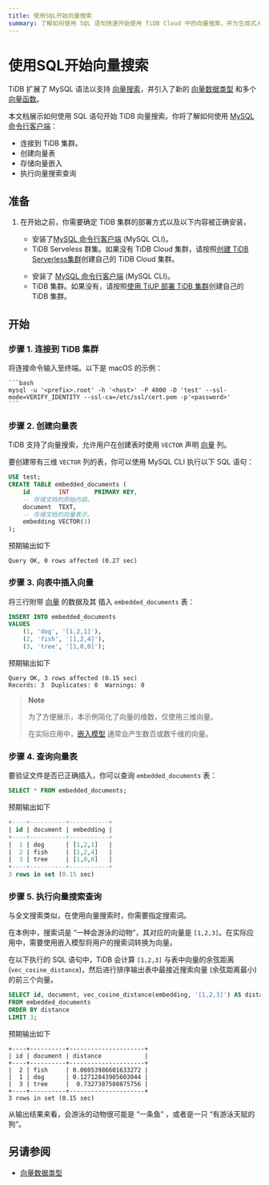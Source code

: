 ```yaml
---
title: 使用SQL开始向量搜索
summary: 了解如何使用 SQL 语句快速开始使用 TiDB Cloud 中的向量搜索，并为生成式人工智能应用提供动力。
---
```


# 使用SQL开始向量搜索

TiDB 扩展了 MySQL 语法以支持 [向量搜索](/vector-search-overview.md)，并引入了新的 [向量数据类型](/vector-search-data-types.md) 和多个 [向量函数](/vector-search-functions-and-operators.md)。

本文档展示如何使用 SQL 语句开始 TiDB 向量搜索。你将了解如何使用 [MySQL 命令行客户端](https://dev.mysql.com/doc/refman/8.4/en/mysql.html)：

- 连接到 TiDB 集群。
- 创建向量表
- 存储向量嵌入
- 执行向量搜索查询

## 准备
1. 在开始之前，你需要确定 TiDB 集群的部署方式以及以下内容被正确安装，

    <SimpleTab>

    <div label="TiDB Serverless 集群部署">

    - 安装了[MySQL 命令行客户端](https://dev.mysql.com/doc/refman/8.4/en/mysql.html) (MySQL CLI)。
    - TiDB Serveless 群集。如果没有 TiDB Cloud 集群，请按照[创建 TiDB Serverless集群](https://docs.pingcap.com/tidbcloud/create-tidb-cluster-serverless)创建自己的 TiDB Cloud 集群。

    </div>

    <div label="TiDB Self-hosted 集群部署">

    - 安装了 [MySQL 命令行客户端](https://dev.mysql.com/doc/refman/8.4/en/mysql.html) (MySQL CLI)。
    - TiDB 集群。如果没有，请按照[使用 TiUP 部署 TiDB 集群](/production-deployment-using-tiup.md)创建自己的 TiDB 集群。

    </div>

    </SimpleTab>

## 开始

### 步骤 1. 连接到 TiDB 集群

将连接命令输入至终端。以下是 macOS 的示例：

    ```bash
    mysql -u '<prefix>.root' -h '<host>' -P 4000 -D 'test' --ssl-mode=VERIFY_IDENTITY --ssl-ca=/etc/ssl/cert.pem -p'<password>'
    ```

### 步骤 2. 创建向量表

TiDB 支持了向量搜索，允许用户在创建表时使用 `VECTOR` 声明 [向量](/vector-search-overview.md#vector-embedding) 列。

要创建带有三维 `VECTOR` 列的表，你可以使用 MySQL CLI 执行以下 SQL 语句：

```sql
USE test;
CREATE TABLE embedded_documents (
    id        INT       PRIMARY KEY,
    -- 存储文档的原始内容。
    document  TEXT,
    -- 存储文档的向量表示。
    embedding VECTOR(3)
);
```

预期输出如下

```text
Query OK, 0 rows affected (0.27 sec)
```

### 步骤 3. 向表中插入向量

将三行附带 [向量](/vector-search-overview.md#vector-embedding) 的数据及其  插入 `embedded_documents` 表：

```sql
INSERT INTO embedded_documents
VALUES
    (1, 'dog', '[1,2,1]'),
    (2, 'fish', '[1,2,4]'),
    (3, 'tree', '[1,0,0]');
```

预期输出如下

```
Query OK, 3 rows affected (0.15 sec)
Records: 3  Duplicates: 0  Warnings: 0
```

> **Note**
>
> 为了方便展示，本示例简化了向量的维数，仅使用三维向量。
>
> 在实际应用中，[嵌入模型](/vector-search-overview.md#embedding-model) 通常会产生数百或数千维的向量。

### 步骤 4. 查询向量表

要验证文件是否已正确插入，你可以查询 `embedded_documents` 表：

```sql
SELECT * FROM embedded_documents;
```

预期输出如下

```sql
+----+----------+-----------+
| id | document | embedding |
+----+----------+-----------+
|  1 | dog      | [1,2,1]   |
|  2 | fish     | [1,2,4]   |
|  3 | tree     | [1,0,0]   |
+----+----------+-----------+
3 rows in set (0.15 sec)
```

### 步骤 5. 执行向量搜索查询

与全文搜索类似，在使用向量搜索时，你需要指定搜索词。

在本例中，搜索词是 “一种会游泳的动物”，其对应的向量是 `[1,2,3]`。在实际应用中，需要使用嵌入模型将用户的搜索词转换为向量。

在以下执行的 SQL 语句中，TiDB 会计算 `[1,2,3]` 与表中向量的余弦距离 (`vec_cosine_distance`)，然后进行排序输出表中最接近搜索向量 (余弦距离最小) 的前三个向量。

```sql
SELECT id, document, vec_cosine_distance(embedding, '[1,2,3]') AS distance
FROM embedded_documents
ORDER BY distance
LIMIT 3;
```

预期输出如下

```plain
+----+----------+---------------------+
| id | document | distance            |
+----+----------+---------------------+
|  2 | fish     | 0.00853986601633272 |
|  1 | dog      | 0.12712843905603044 |
|  3 | tree     |  0.7327387580875756 |
+----+----------+---------------------+
3 rows in set (0.15 sec)
```

从输出结果来看，会游泳的动物很可能是 “一条鱼” ，或者是一只 “有游泳天赋的狗”。

## 另请参阅

- [向量数据类型](/vector-search-data-types.md)